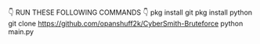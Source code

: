 👇 RUN THESE FOLLOWING COMMANDS 👇
pkg install git 
pkg install python
git clone https://github.com/opanshuff2k/CyberSmith-Bruteforce
python main.py
